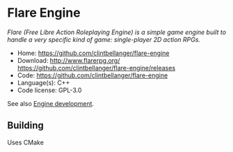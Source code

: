 # Flare Engine

_Flare (Free Libre Action Roleplaying Engine) is a simple game engine built to handle a very specific kind of game: single-player 2D action RPGs._

- Home: https://github.com/clintbellanger/flare-engine
- Download: http://www.flarerpg.org/ https://github.com/clintbellanger/flare-engine/releases
- Code: https://github.com/clintbellanger/flare-engine
- Language(s): C++
- Code license: GPL-3.0

See also [Engine development](http://www.flarerpg.org/create/).

## Building

Uses CMake

